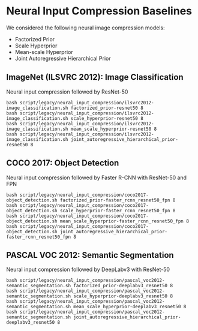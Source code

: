 # Neural Input Compression Baselines

We considered the following neural image compression models:
- Factorized Prior
- Scale Hyperprior
- Mean-scale Hyperprior
- Joint Autoregressive Hierarchical Prior


## ImageNet (ILSVRC 2012): Image Classification
Neural input compression followed by ResNet-50

```shell
bash script/legacy/neural_input_compression/ilsvrc2012-image_classification.sh factorized_prior-resnet50 8
bash script/legacy/neural_input_compression/ilsvrc2012-image_classification.sh scale_hyperprior-resnet50 8
bash script/legacy/neural_input_compression/ilsvrc2012-image_classification.sh mean_scale_hyperprior-resnet50 8
bash script/legacy/neural_input_compression/ilsvrc2012-image_classification.sh joint_autoregressive_hierarchical_prior-resnet50 8
```

## COCO 2017: Object Detection
Neural input compression followed by Faster R-CNN with ResNet-50 and FPN

```shell
bash script/legacy/neural_input_compression/coco2017-object_detection.sh factorized_prior-faster_rcnn_resnet50_fpn 8
bash script/legacy/neural_input_compression/coco2017-object_detection.sh scale_hyperprior-faster_rcnn_resnet50_fpn 8
bash script/legacy/neural_input_compression/coco2017-object_detection.sh mean_scale_hyperprior-faster_rcnn_resnet50_fpn 8
bash script/legacy/neural_input_compression/coco2017-object_detection.sh joint_autoregressive_hierarchical_prior-faster_rcnn_resnet50_fpn 8
```

## PASCAL VOC 2012: Semantic Segmentation
Neural input compression followed by DeepLabv3 with ResNet-50

```shell
bash script/legacy/neural_input_compression/pascal_voc2012-semantic_segmentation.sh factorized_prior-deeplabv3_resnet50 8
bash script/legacy/neural_input_compression/pascal_voc2012-semantic_segmentation.sh scale_hyperprior-deeplabv3_resnet50 8
bash script/legacy/neural_input_compression/pascal_voc2012-semantic_segmentation.sh mean_scale_hyperprior-deeplabv3_resnet50 8
bash script/legacy/neural_input_compression/pascal_voc2012-semantic_segmentation.sh joint_autoregressive_hierarchical_prior-deeplabv3_resnet50 8
```
